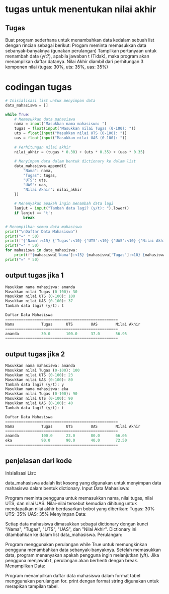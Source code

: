 # tugas untuk menentukan nilai akhir

## Tugas
Buat program sederhana untuk menambahkan data kedalam sebuah
list dengan rincian sebagai berikut: Progam meminta memasukkan data sebanyak-banyaknya (gunakan
perulangan) Tampilkan pertanyaan untuk menambah data (y/t?), apabila jawaban t (Tidak), maka program akan menampilkan daftar datanya.
Nilai Akhir diambil dari perhitungan 3 komponen nilai (tugas: 30%, uts: 35%, uas: 35%)

# codingan tugas
``` python
# Inisialisasi list untuk menyimpan data
data_mahasiswa = []

while True:
    # Memasukkan data mahasiswa
    nama = input("Masukkan nama mahasiswa: ")
    tugas = float(input("Masukkan nilai Tugas (0-100): "))
    uts = float(input("Masukkan nilai UTS (0-100): "))
    uas = float(input("Masukkan nilai UAS (0-100): "))
    
    # Perhitungan nilai akhir
    nilai_akhir = (tugas * 0.30) + (uts * 0.35) + (uas * 0.35)
    
    # Menyimpan data dalam bentuk dictionary ke dalam list
    data_mahasiswa.append({
        "Nama": nama,
        "Tugas": tugas,
        "UTS": uts,
        "UAS": uas,
        "Nilai Akhir": nilai_akhir
    })
    
    # Menanyakan apakah ingin menambah data lagi
    lanjut = input("Tambah data lagi? (y/t): ").lower()
    if lanjut == 't':
        break

# Menampilkan semua data mahasiswa
print("\nDaftar Data Mahasiswa")
print("=" * 50)
print(f"{'Nama':<15} {'Tugas':<10} {'UTS':<10} {'UAS':<10} {'Nilai Akhir':<10}")
print("=" * 50)
for mahasiswa in data_mahasiswa:
    print(f"{mahasiswa['Nama']:<15} {mahasiswa['Tugas']:<10} {mahasiswa['UTS']:<10} {mahasiswa['UAS']:<10} {mahasiswa['Nilai Akhir']:<10.2f}")
print("=" * 50)
```
## output tugas jika 1
``` python
Masukkan nama mahasiswa: ananda
Masukkan nilai Tugas (0-100): 30
Masukkan nilai UTS (0-100): 100
Masukkan nilai UAS (0-100): 37
Tambah data lagi? (y/t): t

Daftar Data Mahasiswa
==================================================
Nama            Tugas      UTS        UAS        Nilai Akhir
==================================================
ananda          30.0       100.0      37.0       56.95
==================================================
```
## output tugas jika 2 
```python
Masukkan nama mahasiswa: ananda
Masukkan nilai Tugas (0-100): 100
Masukkan nilai UTS (0-100): 23
Masukkan nilai UAS (0-100): 80
Tambah data lagi? (y/t): y
Masukkan nama mahasiswa: eka
Masukkan nilai Tugas (0-100): 90 
Masukkan nilai UTS (0-100): 90
Masukkan nilai UAS (0-100): 40
Tambah data lagi? (y/t): t

Daftar Data Mahasiswa
==================================================
Nama            Tugas      UTS        UAS        Nilai Akhir
==================================================
ananda          100.0      23.0       80.0       66.05
eka             90.0       90.0       40.0       72.50
==================================================
```
## penjelasan dari kode
Inisialisasi List:

data_mahasiswa adalah list kosong yang digunakan untuk menyimpan data mahasiswa dalam bentuk dictionary.
Input Data Mahasiswa:

Program meminta pengguna untuk memasukkan nama, nilai tugas, nilai UTS, dan nilai UAS.
Nilai-nilai tersebut kemudian dihitung untuk mendapatkan nilai akhir berdasarkan bobot yang diberikan:
Tugas: 30%
UTS: 35%
UAS: 35%
Menyimpan Data:

Setiap data mahasiswa dimasukkan sebagai dictionary dengan kunci "Nama", "Tugas", "UTS", "UAS", dan "Nilai Akhir".
Dictionary ini ditambahkan ke dalam list data_mahasiswa.
Perulangan:

Program menggunakan perulangan while True untuk memungkinkan pengguna menambahkan data sebanyak-banyaknya.
Setelah memasukkan data, program menanyakan apakah pengguna ingin melanjutkan (y/t).
Jika pengguna menjawab t, perulangan akan berhenti dengan break.
Menampilkan Data:

Program menampilkan daftar data mahasiswa dalam format tabel menggunakan perulangan for.
print dengan format string digunakan untuk merapikan tampilan tabel.
